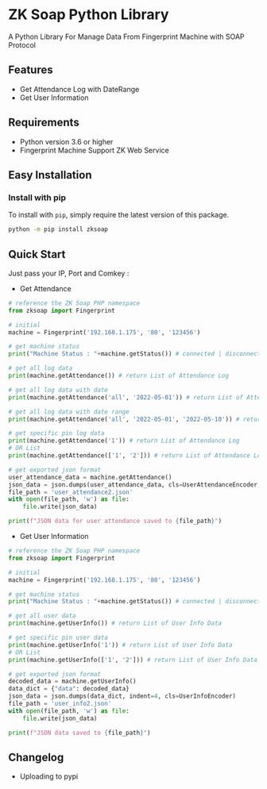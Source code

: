 ZK Soap Python Library
======

A Python Library For Manage Data From Fingerprint Machine with SOAP Protocol

## Features

 * Get Attendance Log with DateRange
 * Get User Information

## Requirements

 * Python version 3.6 or higher
 * Fingerprint Machine Support ZK Web Service

## Easy Installation

### Install with pip

To install with `pip`, simply require the
latest version of this package.

```bash
python -m pip install zksoap
```

## Quick Start

Just pass your IP, Port and Comkey :

* Get Attendance

```python
# reference the ZK Soap PHP namespace
from zksoap import Fingerprint

# initial
machine = Fingerprint('192.168.1.175', '80', '123456')

# get machine status
print("Machine Status : "+machine.getStatus()) # connected | disconnected

# get all log data
print(machine.getAttendance()) # return List of Attendance Log

# get all log data with date
print(machine.getAttendance('all', '2022-05-01')) # return List of Attendance Log

# get all log data with date range
print(machine.getAttendance('all', '2022-05-01', '2022-05-10')) # return List of Attendance Log

# get specific pin log data
print(machine.getAttendance('1')) # return List of Attendance Log
# OR List
print(machine.getAttendance(['1', '2'])) # return List of Attendance Log

# get exported json format
user_attendance_data = machine.getAttendance()
json_data = json.dumps(user_attendance_data, cls=UserAttendanceEncoder, indent=4)
file_path = 'user_attendance2.json'
with open(file_path, 'w') as file:
    file.write(json_data)

print(f"JSON data for user attendance saved to {file_path}")

```

* Get User Information

```python
# reference the ZK Soap PHP namespace
from zksoap import Fingerprint

# initial
machine = Fingerprint('192.168.1.175', '80', '123456')

# get machine status
print("Machine Status : "+machine.getStatus()) # connected | disconnected

# get all user data
print(machine.getUserInfo()) # return List of User Info Data

# get specific pin user data
print(machine.getUserInfo('1')) # return List of User Info Data
# OR List
print(machine.getUserInfo(['1', '2'])) # return List of User Info Data

# get exported json format
decoded_data = machine.getUserInfo()
data_dict = {"data": decoded_data}
json_data = json.dumps(data_dict, indent=4, cls=UserInfoEncoder)
file_path = 'user_info2.json'
with open(file_path, 'w') as file:
    file.write(json_data)

print(f"JSON data saved to {file_path}")

```

## Changelog

* Uploading to pypi
